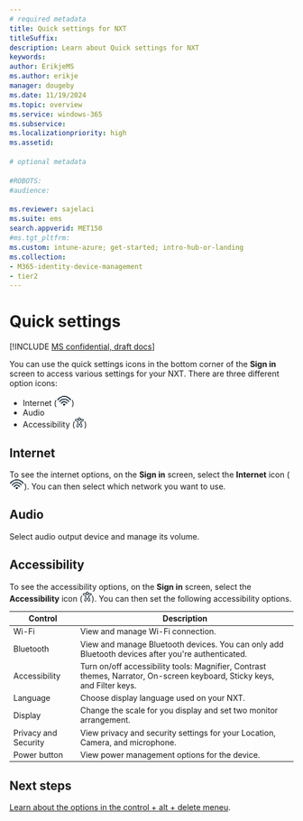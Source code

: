 ```yaml
---
# required metadata
title: Quick settings for NXT
titleSuffix:
description: Learn about Quick settings for NXT
keywords:
author: ErikjeMS  
ms.author: erikje
manager: dougeby
ms.date: 11/19/2024
ms.topic: overview
ms.service: windows-365
ms.subservice:
ms.localizationpriority: high
ms.assetid: 

# optional metadata

#ROBOTS:
#audience:

ms.reviewer: sajelaci
ms.suite: ems
search.appverid: MET150
#ms.tgt_pltfrm:
ms.custom: intune-azure; get-started; intro-hub-or-landing
ms.collection:
- M365-identity-device-management
- tier2
---
```


# Quick settings

[!INCLUDE [MS confidential, draft docs](../includes/draft-doc.md)]

You can use the quick settings icons in the bottom corner of the **Sign in** screen to access various settings for your NXT. There are three different option icons:

- Internet (![Image of the internet icon.](media/quick-settings/internet-icon.gif))
- Audio 
- Accessibility (![Image of the Accessibility icon.](media/quick-settings/accessibility-icon.gif))

## Internet

To see the internet options, on the **Sign in** screen, select the **Internet** icon (![Image of the internet icon.](media/quick-settings/internet-icon.gif)). You can then select which network you want to use.

## Audio

Select audio output device and manage its volume.

## Accessibility

To see the accessibility options, on the **Sign in** screen, select the **Accessibility** icon (![Image of the Accessibility icon.](media/quick-settings/accessibility-icon.gif)). You can then set the following accessibility options.

| Control | Description |
| --- | --- |
| Wi-Fi | View and manage Wi-Fi connection. |
| Bluetooth | View and manage Bluetooth devices. You can only add Bluetooth devices after you're authenticated. |
| Accessibility | Turn on/off accessibility tools: Magnifier, Contrast themes, Narrator, On-screen keyboard, Sticky keys, and Filter keys. |
| Language | Choose display language used on your NXT. |
| Display | Change the scale for you display and set two monitor arrangement. |
| Privacy and Security | View privacy and security settings for your Location, Camera, and microphone. |
| Power button | View power management options for the device. |

<!-- ########################## -->
## Next steps

[Learn about the options in the control + alt + delete meneu](control-alt-delete.md).
